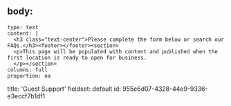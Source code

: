 body:
  -
    type: text
    content: |
      <h3 class="text-center">Please complete the form below or search our FAQs.</h3><footer></footer><section>
      <p>This page will be populated with content and published when the first location is ready to open for business.
      </p></section>
    columns: full
    proportion: na
title: 'Guest Support'
fieldset: default
id: 955e6d07-4328-44e9-9336-e3eccf7b1df1
